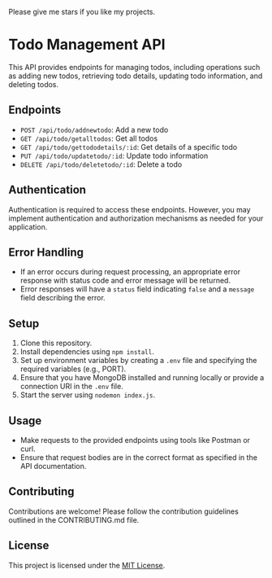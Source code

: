 Please give me stars if you like my projects.

# Todo Management API

This API provides endpoints for managing todos, including operations such as adding new todos, retrieving todo details, updating todo information, and deleting todos.

## Endpoints

- `POST /api/todo/addnewtodo`: Add a new todo
- `GET /api/todo/getalltodos`: Get all todos
- `GET /api/todo/gettododetails/:id`: Get details of a specific todo
- `PUT /api/todo/updatetodo/:id`: Update todo information
- `DELETE /api/todo/deletetodo/:id`: Delete a todo

## Authentication

Authentication is required to access these endpoints. However, you may implement authentication and authorization mechanisms as needed for your application.

## Error Handling

- If an error occurs during request processing, an appropriate error response with status code and error message will be returned.
- Error responses will have a `status` field indicating `false` and a `message` field describing the error.

## Setup

1. Clone this repository.
2. Install dependencies using `npm install`.
3. Set up environment variables by creating a `.env` file and specifying the required variables (e.g., PORT).
4. Ensure that you have MongoDB installed and running locally or provide a connection URI in the `.env` file.
5. Start the server using `nodemon index.js`.

## Usage

- Make requests to the provided endpoints using tools like Postman or curl.
- Ensure that request bodies are in the correct format as specified in the API documentation.

## Contributing

Contributions are welcome! Please follow the contribution guidelines outlined in the CONTRIBUTING.md file.

## License

This project is licensed under the [MIT License](LICENSE).

